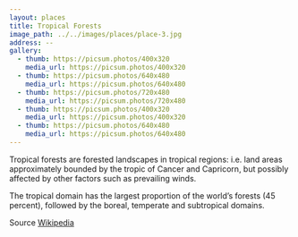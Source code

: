 ```yaml
---
layout: places
title: Tropical Forests
image_path: ../../images/places/place-3.jpg
address: --
gallery:
  - thumb: https://picsum.photos/400x320
    media_url: https://picsum.photos/400x320
  - thumb: https://picsum.photos/640x480
    media_url: https://picsum.photos/640x480
  - thumb: https://picsum.photos/720x480
    media_url: https://picsum.photos/720x480
  - thumb: https://picsum.photos/400x320
    media_url: https://picsum.photos/400x320
  - thumb: https://picsum.photos/640x480
    media_url: https://picsum.photos/640x480
---
```


Tropical forests are forested landscapes in tropical regions: i.e. land areas approximately bounded by the tropic of Cancer and Capricorn, but possibly affected by other factors such as prevailing winds.

The tropical domain has the largest proportion of the world’s forests (45 percent), followed by the boreal, temperate and subtropical domains.

Source [Wikipedia](https://en.wikipedia.org/wiki/Tropical_forest)
